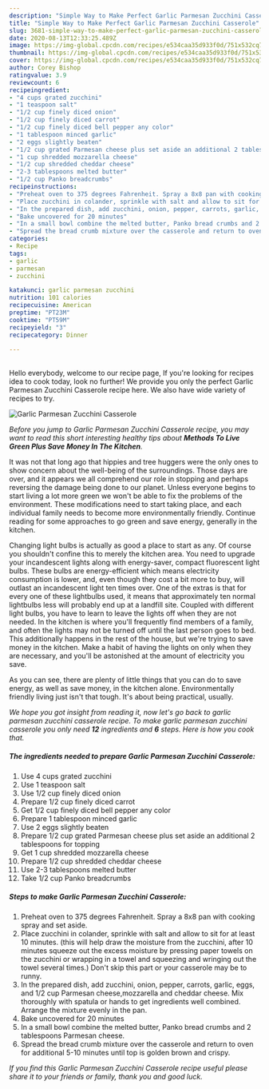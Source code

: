 ```yaml
---
description: "Simple Way to Make Perfect Garlic Parmesan Zucchini Casserole"
title: "Simple Way to Make Perfect Garlic Parmesan Zucchini Casserole"
slug: 3681-simple-way-to-make-perfect-garlic-parmesan-zucchini-casserole
date: 2020-08-13T12:33:25.489Z
image: https://img-global.cpcdn.com/recipes/e534caa35d933f0d/751x532cq70/garlic-parmesan-zucchini-casserole-recipe-main-photo.jpg
thumbnail: https://img-global.cpcdn.com/recipes/e534caa35d933f0d/751x532cq70/garlic-parmesan-zucchini-casserole-recipe-main-photo.jpg
cover: https://img-global.cpcdn.com/recipes/e534caa35d933f0d/751x532cq70/garlic-parmesan-zucchini-casserole-recipe-main-photo.jpg
author: Corey Bishop
ratingvalue: 3.9
reviewcount: 6
recipeingredient:
- "4 cups grated zucchini"
- "1 teaspoon salt"
- "1/2 cup finely diced onion"
- "1/2 cup finely diced carrot"
- "1/2 cup finely diced bell pepper any color"
- "1 tablespoon minced garlic"
- "2 eggs slightly beaten"
- "1/2 cup grated Parmesan cheese plus set aside an additional 2 tablespoons for topping"
- "1 cup shredded mozzarella cheese"
- "1/2 cup shredded cheddar cheese"
- "2-3 tablespoons melted butter"
- "1/2 cup Panko breadcrumbs"
recipeinstructions:
- "Preheat oven to 375 degrees Fahrenheit. Spray a 8x8 pan with cooking spray and set aside."
- "Place zucchini in colander, sprinkle with salt and allow to sit for at least 10 minutes. (this will help draw the moisture from the zucchini, after 10 minutes squeeze out the excess moisture by pressing paper towels on the zucchini or wrapping in a towel and squeezing and wringing out the towel several times.) Don&#39;t skip this part or your casserole may be to runny."
- "In the prepared dish, add zucchini, onion, pepper, carrots, garlic, eggs, and 1/2 cup Parmesan cheese,mozzarella and cheddar cheese. Mix thoroughly with spatula or hands to get ingredients well combined. Arrange the mixture evenly in the pan."
- "Bake uncovered for 20 minutes"
- "In a small bowl combine the melted butter, Panko bread crumbs and 2 tablespoons Parmesan cheese."
- "Spread the bread crumb mixture over the casserole and return to oven for additional 5-10 minutes until top is golden brown and crispy."
categories:
- Recipe
tags:
- garlic
- parmesan
- zucchini

katakunci: garlic parmesan zucchini 
nutrition: 101 calories
recipecuisine: American
preptime: "PT23M"
cooktime: "PT59M"
recipeyield: "3"
recipecategory: Dinner

---
```

<br>
Hello everybody, welcome to our recipe page, If you're looking for recipes idea to cook today, look no further! We provide you only the perfect Garlic Parmesan Zucchini Casserole recipe here. We also have wide variety of recipes to try.
<br>


![Garlic Parmesan Zucchini Casserole](https://img-global.cpcdn.com/recipes/e534caa35d933f0d/751x532cq70/garlic-parmesan-zucchini-casserole-recipe-main-photo.jpg)

<i>Before you jump to Garlic Parmesan Zucchini Casserole recipe, you may want to read this short interesting healthy tips about 
<strong>Methods To Live Green Plus Save Money In The Kitchen</strong>.</i>
</br>

It was not that long ago that hippies and tree huggers were the only ones to show concern about the well-being of the surroundings. Those days are over, and it appears we all comprehend our role in stopping and perhaps reversing the damage being done to our planet. Unless everyone begins to start living a lot more green we won't be able to fix the problems of the environment. These modifications need to start taking place, and each individual family needs to become more environmentally friendly. Continue reading for some approaches to go green and save energy, generally in the kitchen.

Changing light bulbs is actually as good a place to start as any. Of course you shouldn't confine this to merely the kitchen area. You need to upgrade your incandescent lights along with energy-saver, compact fluorescent light bulbs. These bulbs are energy-efficient which means electricity consumption is lower, and, even though they cost a bit more to buy, will outlast an incandescent light ten times over. One of the extras is that for every one of these lightbulbs used, it means that approximately ten normal lightbulbs less will probably end up at a landfill site. Coupled with different light bulbs, you have to learn to leave the lights off when they are not needed. In the kitchen is where you'll frequently find members of a family, and often the lights may not be turned off until the last person goes to bed. This additionally happens in the rest of the house, but we're trying to save money in the kitchen. Make a habit of having the lights on only when they are necessary, and you'll be astonished at the amount of electricity you save.

As you can see, there are plenty of little things that you can do to save energy, as well as save money, in the kitchen alone. Environmentally friendly living just isn't that tough. It's about being practical, usually.


<i>We hope you got insight from reading it, now let's go back to garlic parmesan zucchini casserole recipe. To make garlic parmesan zucchini casserole you only need <strong>12</strong> ingredients and <strong>6</strong> steps. Here is how you cook that.
</i>

##### The ingredients needed to prepare Garlic Parmesan Zucchini Casserole:

1. Use 4 cups grated zucchini
1. Use 1 teaspoon salt
1. Use 1/2 cup finely diced onion
1. Prepare 1/2 cup finely diced carrot
1. Get 1/2 cup finely diced bell pepper any color
1. Prepare 1 tablespoon minced garlic
1. Use 2 eggs slightly beaten
1. Prepare 1/2 cup grated Parmesan cheese plus set aside an additional 2 tablespoons for topping
1. Get 1 cup shredded mozzarella cheese
1. Prepare 1/2 cup shredded cheddar cheese
1. Use 2-3 tablespoons melted butter
1. Take 1/2 cup Panko breadcrumbs


##### Steps to make Garlic Parmesan Zucchini Casserole:

1. Preheat oven to 375 degrees Fahrenheit. Spray a 8x8 pan with cooking spray and set aside.
1. Place zucchini in colander, sprinkle with salt and allow to sit for at least 10 minutes. (this will help draw the moisture from the zucchini, after 10 minutes squeeze out the excess moisture by pressing paper towels on the zucchini or wrapping in a towel and squeezing and wringing out the towel several times.) Don&#39;t skip this part or your casserole may be to runny.
1. In the prepared dish, add zucchini, onion, pepper, carrots, garlic, eggs, and 1/2 cup Parmesan cheese,mozzarella and cheddar cheese. Mix thoroughly with spatula or hands to get ingredients well combined. Arrange the mixture evenly in the pan.
1. Bake uncovered for 20 minutes
1. In a small bowl combine the melted butter, Panko bread crumbs and 2 tablespoons Parmesan cheese.
1. Spread the bread crumb mixture over the casserole and return to oven for additional 5-10 minutes until top is golden brown and crispy.


<i>If you find this Garlic Parmesan Zucchini Casserole recipe useful please share it to your friends or family, thank you and good luck.</i>
